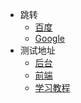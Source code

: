   * 跳转
    * [百度](http://baidu.com)
    * [Google](http://google.com)
  * 测试地址
    * [后台](https://github.com/)
    * [前端](https://github.com/)
    * [学习教程](https://github.com/)
